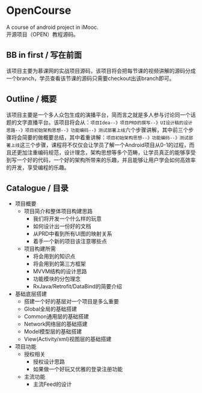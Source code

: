 # OpenCourse
A course of android project in iMooc.  
开源项目（OPEN）教程源码。

## BB in first / 写在前面
  该项目主要为慕课网的实战项目源码，该项目将会把每节课的视频讲解的源码分成一个branch，学员查看该节课的源码只需要checkout出该branch即可。
  
## Outline / 概要
  该项目主要是一个多人众包生成的演播平台，简而言之就是多人参与讨论同一个话题的文字直播平台。该项目将会从：`项目Idea--》项目PRD的撰写--》UI设计稿的设计思路--》项目初始架构思想--》功能编码--》测试部署上线`六个步骤讲解，其中前三个步骤将会简要的做概要总结，其中着重讲解：`项目初始架构思想--》功能编码--》测试部署上线`这三个步骤，课程将不仅仅会让学员了解一个Android项目从0-1的过程，而且还更加注重编码规范，设计理念，架构思想等多个范畴，让学员真正的能够享受到写一个好的代码，一个好的架构所带来的乐趣，并且能够让用户学会如何高效率的开发，享受编程的乐趣。

## Catalogue / 目录
* 项目概要
  * 项目简介和整体项目构建思路
    * 我们将开发一个什么样的玩意
    * 如何设计出一份好的文档
    * 从PRD中看到所有UI图的映射关系
    * 着手一个新的项目该注意哪些点
  * 项目构建所需
    * 将会用到的知识点
    * 将会用到的第三方框架
    * MVVM结构的设计思路
    * 功能模块的分包理念
    * RxJava/Retrofit/DataBind的简要介绍
* 基础底层搭建
  * 搭建一个好的基层对一个项目是多么重要
  * Global全局的基础搭建
  * Common通用层的基础搭建
  * Network网络层的基础搭建
  * Model模型层的基础搭建
  * View(Activity/xml)视图层的基础搭建
* 项目功能
  * 授权相关
    * 授权设计思路
    * 如果做一个好玩又优雅的登录注册功能
  * 主流功能
    * 主流Feed的设计
